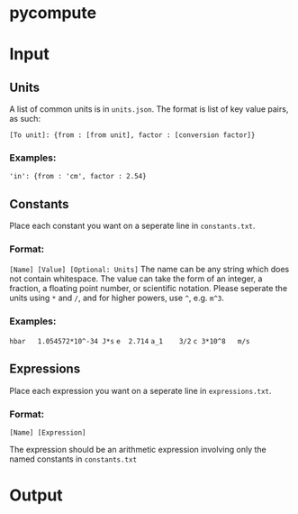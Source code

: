 # pycompute

Input
=====

Units
---------

A list of common units is in `units.json`.
The format is list of key value pairs, as such:

`[To unit]: {from : [from unit], factor : [conversion factor]}`

### Examples:

`'in': {from : 'cm', factor : 2.54}`

Constants
---------

Place each constant you want on a seperate line in `constants.txt`.
### Format:
`[Name]	[Value] [Optional: Units]`
The name can be any string which does not contain whitespace.
The value can take the form of an integer, a fraction, a floating point number, or scientific notation.
Please seperate the units using `*` and `/`, and for higher powers, use `^`, e.g. `m^3`.

### Examples:
`hbar	1.054572*10^-34	J*s`
`e	2.714`
`a_1	3/2`
`c 3*10^8	m/s`

Expressions
-----------

Place each expression you want on a seperate line in `expressions.txt`.

### Format:
`[Name] [Expression]`

The expression should be an arithmetic expression involving only the named constants in `constants.txt` 

Output
======